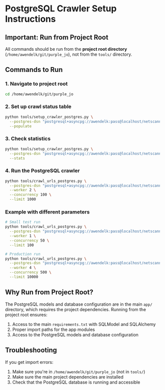 # PostgreSQL Crawler Setup Instructions

## Important: Run from Project Root

All commands should be run from the **project root directory** (`/home/awendelk/git/purple_jo`), not from the `tools/` directory.

## Commands to Run

### 1. Navigate to project root
```bash
cd /home/awendelk/git/purple_jo
```

### 2. Set up crawl status table
```bash
python tools/setup_crawler_postgres.py \
  --postgres-dsn "postgresql+asyncpg://awendelk:pass@localhost/netscanner" \
  --populate
```

### 3. Check statistics
```bash
python tools/setup_crawler_postgres.py \
  --postgres-dsn "postgresql+asyncpg://awendelk:pass@localhost/netscanner" \
  --stats
```

### 4. Run the PostgreSQL crawler
```bash
python tools/crawl_urls_postgres.py \
  --postgres-dsn "postgresql+asyncpg://awendelk:pass@localhost/netscanner" \
  --worker 2 \
  --concurrency 100 \
  --limit 1000
```

### Example with different parameters
```bash
# Small test run
python tools/crawl_urls_postgres.py \
  --postgres-dsn "postgresql+asyncpg://awendelk:pass@localhost/netscanner" \
  --worker 1 \
  --concurrency 50 \
  --limit 100

# Production run
python tools/crawl_urls_postgres.py \
  --postgres-dsn "postgresql+asyncpg://awendelk:pass@localhost/netscanner" \
  --worker 4 \
  --concurrency 500 \
  --limit 10000
```

## Why Run from Project Root?

The PostgreSQL models and database configuration are in the main `app/` directory, which requires the project dependencies. Running from the project root ensures:

1. Access to the main `requirements.txt` with SQLModel and SQLAlchemy
2. Proper import paths for the app modules
3. Access to the PostgreSQL models and database configuration

## Troubleshooting

If you get import errors:
1. Make sure you're in `/home/awendelk/git/purple_jo` (not in `tools/`)
2. Make sure the main project dependencies are installed
3. Check that the PostgreSQL database is running and accessible